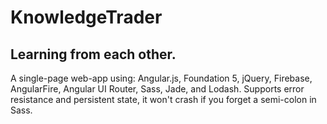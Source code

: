 # KnowledgeTrader
## Learning from each other.

A single-page web-app using: Angular.js, Foundation 5, jQuery, Firebase, AngularFire, Angular UI Router, Sass, Jade, and Lodash.
Supports error resistance and persistent state, it won't crash if you forget a semi-colon in Sass.
